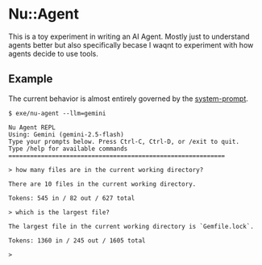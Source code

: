 # Nu::Agent

This is a toy experiment in writing an AI Agent.  Mostly just to understand agents better but also specifically becase I waqnt to experiment with how agents decide to use tools.


## Example

The current behavior is almost entirely governed by the [system-prompt](lib/nu/agent.rb#L22-L46).

````
$ exe/nu-agent --llm=gemini

Nu Agent REPL
Using: Gemini (gemini-2.5-flash)
Type your prompts below. Press Ctrl-C, Ctrl-D, or /exit to quit.
Type /help for available commands
============================================================

> how many files are in the current working directory?

There are 10 files in the current working directory.

Tokens: 545 in / 82 out / 627 total

> which is the largest file?

The largest file in the current working directory is `Gemfile.lock`.

Tokens: 1360 in / 245 out / 1605 total

>
````
